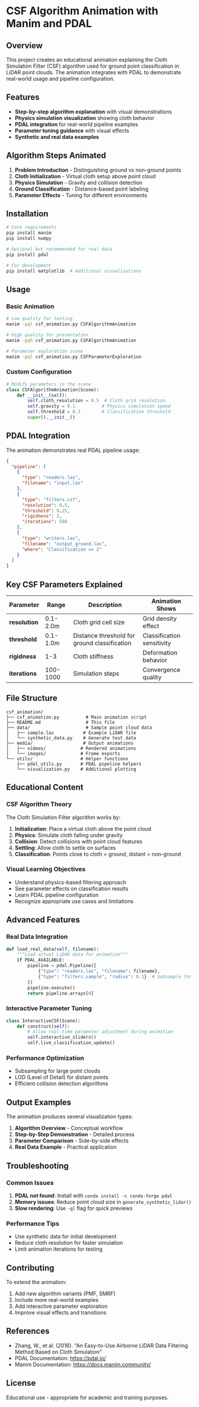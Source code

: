 # CSF Algorithm Animation with Manim and PDAL

## Overview

This project creates an educational animation explaining the Cloth Simulation Filter (CSF) algorithm used for ground point classification in LiDAR point clouds. The animation integrates with PDAL to demonstrate real-world usage and pipeline configuration.

## Features

- **Step-by-step algorithm explanation** with visual demonstrations
- **Physics simulation visualization** showing cloth behavior
- **PDAL integration** for real-world pipeline examples
- **Parameter tuning guidance** with visual effects
- **Synthetic and real data examples**

## Algorithm Steps Animated

1. **Problem Introduction** - Distinguishing ground vs non-ground points
2. **Cloth Initialization** - Virtual cloth setup above point cloud
3. **Physics Simulation** - Gravity and collision detection
4. **Ground Classification** - Distance-based point labeling
5. **Parameter Effects** - Tuning for different environments

## Installation

```bash
# Core requirements
pip install manim
pip install numpy

# Optional but recommended for real data
pip install pdal

# For development
pip install matplotlib  # Additional visualizations
```

## Usage

### Basic Animation
```bash
# Low quality for testing
manim -pql csf_animation.py CSFAlgorithmAnimation

# High quality for presentation
manim -pqh csf_animation.py CSFAlgorithmAnimation

# Parameter exploration scene
manim -pql csf_animation.py CSFParameterExploration
```

### Custom Configuration
```python
# Modify parameters in the scene
class CSFAlgorithmAnimation(Scene):
    def __init__(self):
        self.cloth_resolution = 0.5  # Cloth grid resolution
        self.gravity = 0.1          # Physics simulation speed
        self.threshold = 0.3        # Classification threshold
        super().__init__()
```

## PDAL Integration

The animation demonstrates real PDAL pipeline usage:

```json
{
  "pipeline": [
    {
      "type": "readers.las",
      "filename": "input.las"
    },
    {
      "type": "filters.csf",
      "resolution": 0.5,
      "threshold": 0.25,
      "rigidness": 2,
      "iterations": 500
    },
    {
      "type": "writers.las",
      "filename": "output_ground.las",
      "where": "Classification == 2"
    }
  ]
}
```

## Key CSF Parameters Explained

| Parameter | Range | Description | Animation Shows |
|-----------|-------|-------------|-----------------|
| **resolution** | 0.1-2.0m | Cloth grid cell size | Grid density effect |
| **threshold** | 0.1-1.0m | Distance threshold for ground classification | Classification sensitivity |
| **rigidness** | 1-3 | Cloth stiffness | Deformation behavior |
| **iterations** | 100-1000 | Simulation steps | Convergence quality |

## File Structure

```
csf_animation/
├── csf_animation.py          # Main animation script
├── README.md                 # This file
├── data/                     # Sample point cloud data
│   ├── sample.las           # Example LiDAR file
│   └── synthetic_data.py    # Generate test data
├── media/                   # Output animations
│   ├── videos/             # Rendered animations
│   └── images/             # Frame exports
└── utils/                  # Helper functions
    ├── pdal_utils.py       # PDAL pipeline helpers
    └── visualization.py    # Additional plotting
```

## Educational Content

### CSF Algorithm Theory

The Cloth Simulation Filter algorithm works by:

1. **Initialization**: Place a virtual cloth above the point cloud
2. **Physics**: Simulate cloth falling under gravity
3. **Collision**: Detect collisions with point cloud features
4. **Settling**: Allow cloth to settle on surfaces
5. **Classification**: Points close to cloth = ground, distant = non-ground

### Visual Learning Objectives

- Understand physics-based filtering approach
- See parameter effects on classification results
- Learn PDAL pipeline configuration
- Recognize appropriate use cases and limitations

## Advanced Features

### Real Data Integration
```python
def load_real_data(self, filename):
    """Load actual LiDAR data for animation"""
    if PDAL_AVAILABLE:
        pipeline = pdal.Pipeline([
            {"type": "readers.las", "filename": filename},
            {"type": "filters.sample", "radius": 0.1}  # Subsample for animation
        ])
        pipeline.execute()
        return pipeline.arrays[0]
```

### Interactive Parameter Tuning
```python
class InteractiveCSF(Scene):
    def construct(self):
        # Allow real-time parameter adjustment during animation
        self.interactive_sliders()
        self.live_classification_update()
```

### Performance Optimization
- Subsampling for large point clouds
- LOD (Level of Detail) for distant points
- Efficient collision detection algorithms

## Output Examples

The animation produces several visualization types:

1. **Algorithm Overview** - Conceptual workflow
2. **Step-by-Step Demonstration** - Detailed process
3. **Parameter Comparison** - Side-by-side effects
4. **Real Data Example** - Practical application

## Troubleshooting

### Common Issues

1. **PDAL not found**: Install with `conda install -c conda-forge pdal`
2. **Memory issues**: Reduce point cloud size in `generate_synthetic_lidar()`
3. **Slow rendering**: Use `-ql` flag for quick previews

### Performance Tips

- Use synthetic data for initial development
- Reduce cloth resolution for faster simulation
- Limit animation iterations for testing

## Contributing

To extend the animation:

1. Add new algorithm variants (PMF, SMRF)
2. Include more real-world examples
3. Add interactive parameter exploration
4. Improve visual effects and transitions

## References

- Zhang, W., et al. (2016). "An Easy-to-Use Airborne LiDAR Data Filtering Method Based on Cloth Simulation"
- PDAL Documentation: https://pdal.io/
- Manim Documentation: https://docs.manim.community/

## License

Educational use - appropriate for academic and training purposes.
